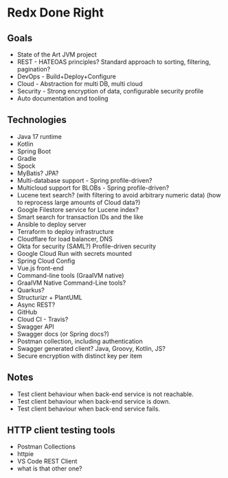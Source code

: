 # Redx Done Right

## Goals

* State of the Art JVM project
* REST - HATEOAS principles? Standard approach to sorting, filtering, pagination?
* DevOps - Build+Deploy+Configure
* Cloud - Abstraction for multi DB, multi cloud
* Security - Strong encryption of data, configurable security profile
* Auto documentation and tooling

## Technologies

* Java 17 runtime
* Kotlin
* Spring Boot
* Gradle
* Spock
* MyBatis? JPA?
* Multi-database support - Spring profile-driven?
* Multicloud support for BLOBs - Spring profile-driven?
* Lucene text search? (with filtering to avoid arbitrary numeric data) (how to reprocess large amounts of Cloud data?)
* Google Filestore service for Lucene index?
* Smart search for transaction IDs and the like
* Ansible to deploy server
* Terraform to deploy infrastructure
* Cloudflare for load balancer, DNS
* Okta for security (SAML?) Profile-driven security
* Google Cloud Run with secrets mounted
* Spring Cloud Config
* Vue.js front-end
* Command-line tools (GraalVM native)
* GraalVM Native Command-Line tools?
* Quarkus?
* Structurizr + PlantUML
* Async REST?
* GitHub
* Cloud CI - Travis?
* Swagger API
* Swagger docs (or Spring docs?)
* Postman collection, including authentication
* Swagger generated client? Java, Groovy, Kotlin, JS?
* Secure encryption with distinct key per item

## Notes

* Test client behaviour when back-end service is not reachable.
* Test client behaviour when back-end service is down.
* Test client behaviour when back-end service fails.

## HTTP client testing tools

* Postman Collections
* httpie
* VS Code REST Client
* what is that other one?